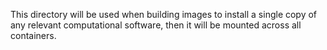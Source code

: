 This directory will be used when building images to install a single copy of any relevant computational 
software, then it will be mounted across all containers.
